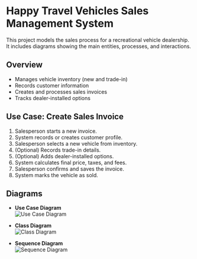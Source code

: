 # Happy Travel Vehicles Sales Management System

This project models the sales process for a recreational vehicle dealership.  
It includes diagrams showing the main entities, processes, and interactions.

## Overview
- Manages vehicle inventory (new and trade-in)
- Records customer information
- Creates and processes sales invoices
- Tracks dealer-installed options

## Use Case: Create Sales Invoice
1. Salesperson starts a new invoice.
2. System records or creates customer profile.
3. Salesperson selects a new vehicle from inventory.
4. (Optional) Records trade-in details.
5. (Optional) Adds dealer-installed options.
6. System calculates final price, taxes, and fees.
7. Salesperson confirms and saves the invoice.
8. System marks the vehicle as sold.

## Diagrams

- **Use Case Diagram**  
  ![Use Case Diagram](docs/UseCaseDiagram.png)

- **Class Diagram**  
  ![Class Diagram](docs/ClassDiagram.png)

- **Sequence Diagram**  
  ![Sequence Diagram](docs/SequenceDiagram.png)
